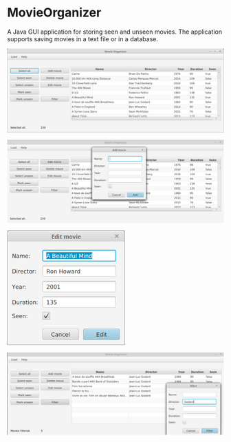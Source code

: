 # MovieOrganizer
A Java GUI application for storing seen and unseen movies.
The application supports saving movies in a text file or in a database.

![](main.png?raw=true)

![](/add.png?raw=true)

![Edit movie](/edit.png?raw=true)

![Filter movies](/filter.png?raw=true)
